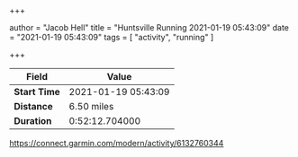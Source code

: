 +++

author = "Jacob Hell"
title = "Huntsville Running 2021-01-19 05:43:09"
date = "2021-01-19 05:43:09"
tags = [
    "activity", "running"
]

+++

<!--more-->

|Field  |Value  |
|--- | --- |
|**Start Time**|2021-01-19 05:43:09|
|**Distance**|6.50 miles|
|**Duration**|0:52:12.704000|

https://connect.garmin.com/modern/activity/6132760344